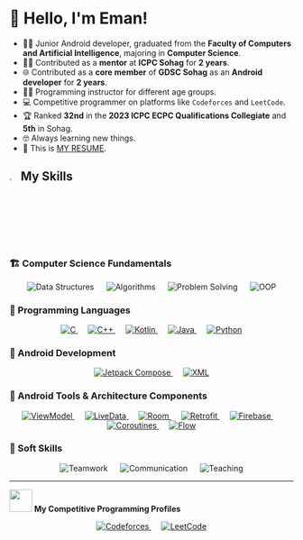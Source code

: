 # 👋 Hello, I'm Eman!

- 🧑‍🎓 Junior Android developer, graduated from the **Faculty of Computers and Artificial Intelligence**, majoring in **Computer Science**.
- 👩‍💻 Contributed as a **mentor** at **ICPC Sohag** for **2 years**.
- 🌐 Contributed as a **core member** of **GDSC Sohag** as an **Android developer** for **2 years**.
- 🧑‍🏫 Programming instructor for different age groups.
- 💻 Competitive programmer on platforms like `Codeforces` and `LeetCode`.
- 🏆 Ranked **32nd** in the **2023 ICPC ECPC Qualifications Collegiate** and **5th** in Sohag.
- 🤓 Always learning new things.  
- 🤔 This is [MY RESUME](https://drive.google.com/drive/u/0/folders/1FdOBDa-ipxU7ps9AOxaFi674bw2kc2EL).  

## <img src="https://media2.giphy.com/media/QssGEmpkyEOhBCb7e1/giphy.gif?cid=ecf05e47a0n3gi1bfqntqmob8g9aid1oyj2wr3ds3mg700bl&rid=giphy.gif" width="3%"> My Skills

### 🏗️ Computer Science Fundamentals

<p align="center"> 
  <img alt="Data Structures" src="https://img.shields.io/badge/Data%20Structures-%2300599C.svg?style=plastic&logo=hackerrank&logoColor=white">
  &emsp;
   <img alt="Algorithms" src="https://img.shields.io/badge/Algorithms-%230095D5.svg?style=plastic&logo=thealgorithms&logoColor=white">
  &emsp;
  <img alt="Problem Solving" src="https://img.shields.io/badge/Problem%20Solving-%23FF6F00.svg?style=plastic&logo=leetcode&logoColor=white">
   &emsp;
   <img alt="OOP" src="https://img.shields.io/badge/OOP-%23323330.svg?style=plastic&logo=google&logoColor=white">
  
</p>

### 🧠 Programming Languages

<p align="center">
  <a href="https://www.cprogramming.com/" target="_blank">
    <img alt="C" src="https://img.shields.io/badge/C%20-%232370ED.svg?style=plastic&logo=c&logoColor=white">
  </a>
  &emsp;
  <a href="https://www.w3schools.com/cpp/" target="_blank">
    <img alt="C++" src="https://img.shields.io/badge/C++%20-%2300599C.svg?style=plastic&logo=c%2B%2B&logoColor=white">
  </a>
  &emsp;
  <a href="https://kotlinlang.org/" target="_blank">
    <img alt="Kotlin" src="https://img.shields.io/badge/Kotlin-0095D5?style=flat&logo=kotlin&logoColor=white">
  </a>
  &emsp;
  <a href="https://www.java.com/" target="_blank">
    <img alt="Java" src="https://img.shields.io/badge/Java-%23007396.svg?style=plastic&logo=java&logoColor=white">
  </a>
  &emsp;
  <a href="https://www.python.org" target="_blank">
    <img alt="Python" src="https://img.shields.io/badge/Python%20-%2314354C.svg?style=plastic&logo=python&logoColor=white">
  </a>
</p>

### 📱 Android Development

<p align="center"> 
  <a href="https://developer.android.com/jetpack/compose" target="_blank">
    <img alt="Jetpack Compose" src="https://img.shields.io/badge/Jetpack%20Compose-%23009688.svg?style=plastic&logo=android&logoColor=white">
  </a>
  &emsp;
  <a href="https://developer.android.com/guide/topics/ui/xml" target="_blank">
    <img alt="XML" src="https://img.shields.io/badge/XML-%23F36D33.svg?style=plastic&logo=xml&logoColor=white">
  </a>
</p>

### 🔧 Android Tools & Architecture Components

<p align="center"> 
  <a href="https://developer.android.com/topic/libraries/architecture/viewmodel" target="_blank"> 
    <img alt="ViewModel" src="https://img.shields.io/badge/ViewModel-%233DDC84.svg?style=plastic&logo=android&logoColor=white">
  </a>
  &emsp;
  <a href="https://developer.android.com/topic/libraries/architecture/livedata" target="_blank"> 
    <img alt="LiveData" src="https://img.shields.io/badge/LiveData-%2300C853.svg?style=plastic&logo=android&logoColor=white">
  </a>
  &emsp;
  <a href="https://developer.android.com/topic/libraries/architecture/room" target="_blank"> 
    <img alt="Room" src="https://img.shields.io/badge/Room-%23EF6C00.svg?style=plastic&logo=sqlite&logoColor=white">
  </a>
  &emsp;
  <a href="https://square.github.io/retrofit/" target="_blank"> 
    <img alt="Retrofit" src="https://img.shields.io/badge/Retrofit-%232196F3.svg?style=plastic&logo=android&logoColor=white">
  </a>
  &emsp;
  <a href="https://firebase.google.com/" target="_blank"> 
    <img alt="Firebase" src="https://img.shields.io/badge/Firebase-%23FFCA28.svg?style=plastic&logo=firebase&logoColor=black">
  </a>
  &emsp;
  <a href="https://kotlinlang.org/docs/coroutines-overview.html" target="_blank"> 
    <img alt="Coroutines" src="https://img.shields.io/badge/Coroutines-%23009688.svg?style=plastic&logo=kotlin&logoColor=white">
  </a>
  &emsp;
  <a href="https://developer.android.com/kotlin/flow" target="_blank"> 
    <img alt="Flow" src="https://img.shields.io/badge/Flow-%23F57C00.svg?style=plastic&logo=kotlin&logoColor=white">
  </a>
</p>

### 🌟 Soft Skills

<p align="center">
  <img alt="Teamwork" src="https://img.shields.io/badge/Teamwork-%2300ACC1.svg?style=plastic&logo=teamviewer&logoColor=white">
  &emsp;
  <img alt="Communication" src="https://img.shields.io/badge/Communication-%23FF4081.svg?style=plastic&logo=googlechat&logoColor=white">
  &emsp;
  <img alt="Teaching" src="https://img.shields.io/badge/Teaching-%23F9A825.svg?style=plastic&logo=googleclassroom&logoColor=white">
</p>

---

<p align="left">
  <img src="https://media4.giphy.com/media/dMLmQfCO7lCA2gX3tw/giphy.gif?cid=ecf05e47ak6mwfu812269zzr8ydv529109qzpb8rszwnja9e&rid=giphy.gif&ct=s" width="40">
  <strong>My Competitive Programming Profiles</strong>
</p>

<p align="center">
  <a href="https://codeforces.com/profile/Eman_Nasser" target="_blank">
    <img alt="Codeforces" src="https://img.shields.io/badge/Codeforces-%231F8ACB.svg?style=plastic&logo=codeforces&logoColor=white"/>
  </a>
  &emsp;
  <a href="https://leetcode.com/u/EmanNasser/" target="_blank">
    <img alt="LeetCode" src="https://img.shields.io/badge/LeetCode-%23FFA116.svg?style=plastic&logo=leetcode&logoColor=black"/>
  </a>
</p>
